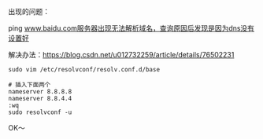 出现的问题：

ping www.baidu.com服务器出现无法解析域名，查询原因后发现是因为dns没有设置好

解决办法：https://blog.csdn.net/u012732259/article/details/76502231

```
sudo vim /etc/resolvconf/resolv.conf.d/base

# 插入下面两个
nameserver 8.8.8.8
nameserver 8.8.4.4
:wq
sudo resolvconf -u
```

OK～
